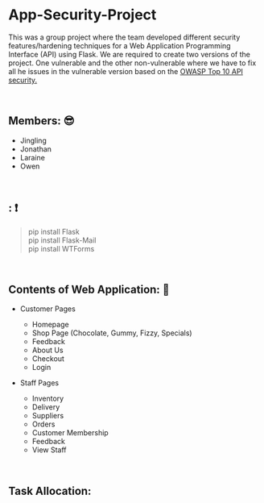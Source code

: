 # App-Security-Project
This was a group project where the team developed different security features/hardening techniques for a Web Application Programming Interface (API) using Flask. We are required to create two versions of the project. One vulnerable and the other non-vulnerable where we have to fix all he issues in the vulnerable version based on the [OWASP Top 10 API security.](https://owasp.org/www-project-api-security/ "OWASP Top 10 API security.")

&nbsp;
## Members: :sunglasses:
- Jingling
- Jonathan
- Laraine
- Owen

&nbsp;
## : :exclamation:
> pip install Flask <br>
> pip install Flask-Mail <br>
> pip install WTForms <br>

&nbsp;
## Contents of Web Application: :page_facing_up:
- Customer Pages
  - Homepage
  - Shop Page (Chocolate, Gummy, Fizzy, Specials)
  - Feedback
  - About Us
  - Checkout
  - Login

- Staff Pages
  - Inventory
  - Delivery
  - Suppliers
  - Orders
  - Customer Membership
  - Feedback
  - View Staff

&nbsp;
## Task Allocation:


&nbsp;
